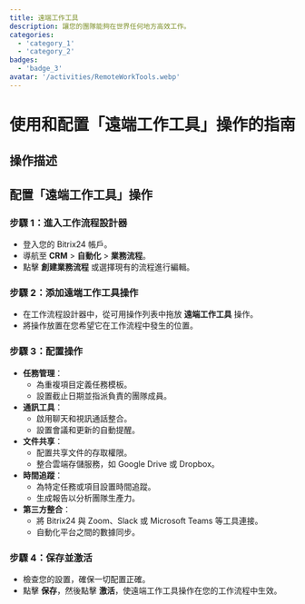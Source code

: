 ```yaml
---
title: 遠端工作工具
description: 讓您的團隊能夠在世界任何地方高效工作。
categories: 
  - 'category_1'
  - 'category_2'
badges: 
  - 'badge_3'
avatar: '/activities/RemoteWorkTools.webp'
---
```

# 使用和配置「遠端工作工具」操作的指南

## 操作描述

## **配置「遠端工作工具」操作**

### 步驟 1：進入工作流程設計器
- 登入您的 Bitrix24 帳戶。
- 導航至 **CRM** > **自動化** > **業務流程**。
- 點擊 **創建業務流程** 或選擇現有的流程進行編輯。

### 步驟 2：添加遠端工作工具操作
- 在工作流程設計器中，從可用操作列表中拖放 **遠端工作工具** 操作。
- 將操作放置在您希望它在工作流程中發生的位置。

### 步驟 3：配置操作
- **任務管理**：
  - 為重複項目定義任務模板。
  - 設置截止日期並指派負責的團隊成員。
- **通訊工具**：
  - 啟用聊天和視訊通話整合。
  - 設置會議和更新的自動提醒。
- **文件共享**：
  - 配置共享文件的存取權限。
  - 整合雲端存儲服務，如 Google Drive 或 Dropbox。
- **時間追蹤**：
  - 為特定任務或項目設置時間追蹤。
  - 生成報告以分析團隊生產力。
- **第三方整合**：
  - 將 Bitrix24 與 Zoom、Slack 或 Microsoft Teams 等工具連接。
  - 自動化平台之間的數據同步。

### 步驟 4：保存並激活
- 檢查您的設置，確保一切配置正確。
- 點擊 **保存**，然後點擊 **激活**，使遠端工作工具操作在您的工作流程中生效。